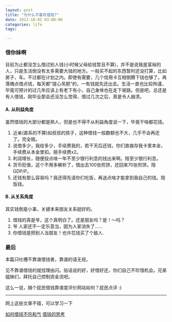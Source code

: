 ```yaml
---
layout: post
title: "为什么不喜欢借钱?"
date: 2013-10-02 03:00:00
categories: life
tags: 

---
```


### 借你妹啊

目前为止都没怎么借过别人钱(小时候父母给钱暂且不算)，并不是说我是富裕的人，只是生活倒没有太多需要大钱的地方。一般买不起的东西暂时还没打算，比如房子，车。不过都在计划之内。即使有需要，几个信用卡互相倒腾下钱也够了。再落魄点借点钱，每天都"提心吊胆"的，一有钱就先还出去。生活一直也比较拘谨，毕竟可预计的过几年应该上有老下有小，自己身体也在走下坡路。但是吧，总还是有人借钱，刚毕业那会还没怎么觉得，借过几次之后，真是令人崩溃。

#### A. 从利益角度

虽然借钱的大部分都是熟人，但是也不得不从利益角度说一下，毕竟干啥都花钱。

1. 近亲(直系的不算)如叔叔的孩子，这种借钱一般数额也不大，几乎不会再还了。完全赔。
2. 说借多少，我给多少，手续费我的，若干天后还钱，你们直接存我卡里本金，手续费从本金里扣。赔手续费x2。
3. 利润增长，随便投点啥一年不至少银行利息的钱出来啊。陪至少银行利息。
4. 货币贬值，这个不用多解析了，借出去100张煎饼，还回来70张煎饼。陪GDP/P。
5. 还钱有那么容易吗？我还得先请你们吃饭，再送点啥才能拿到我自己的钱。陪饭钱。

#### B. 从关系角度

其实钱倒是小事，关键本来朋友关系挺好的。

1. 借钱的真是爷，这个真明白了。还是朋友吗？是！～吗？
2. 爷 人家还不一定乐意当，因为人家消失了......
3. 你借钱是把别人当朋友！也许花钱买了个敌人.

### 最后

本篇只吐槽不靠谱借钱者，靠谱的请无视，

见不靠谱借钱的就找理由闪。俗话说的好，好借好还，你们自己不珍惜机会。兄弟姐妹们，拜托自己控制资金流吧。

这么一说，搞个屁民借钱靠谱度评价网站如何？屁民点评 :)

----------

网上这些文章不错，可以学习一下

[如何借钱不伤和气](http://www.360doc.com/content/09/0403/15/82243_3010428.shtml)
[借钱的思考](http://www.360doc.com/content/12/1126/17/1215924_250360033.shtml)
